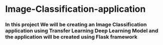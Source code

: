 # Image-Classification-application
### In this project We will be creating an Image Classification application using Transfer Learning Deep Learning Model and the application will be created using Flask framework
